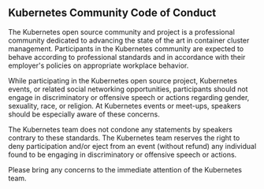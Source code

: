 ## Kubernetes Community Code of Conduct

The Kubernetes open source community and project is a professional community dedicated to advancing the
state of the art in container cluster management.  Participants in the Kubernetes community are
expected to behave according to professional standards and in accordance with their employer's policies
on appropriate workplace behavior.

While participating in the Kubernetes open source project, Kubernetes events, or related social networking
opportunities, participants should not engage in discriminatory or offensive speech or actions regarding
gender, sexuality, race, or religion. At Kubernetes events or meet-ups, speakers should be especially
aware of these concerns.

The Kubernetes team does not condone any statements by speakers contrary to these standards.  The
Kubernetes team reserves the right to deny participation and/or eject from an event (without refund) any
individual found to be engaging in discriminatory or offensive speech or actions.

Please bring any concerns to the immediate attention of the Kubernetes team.

